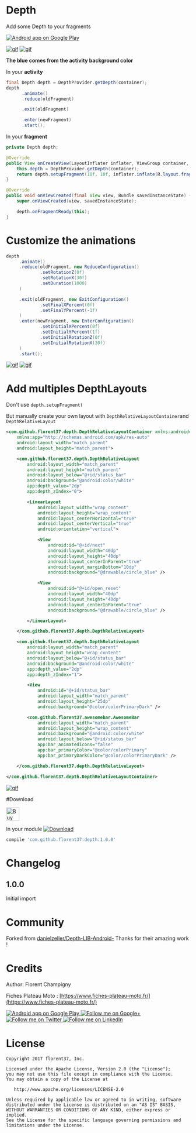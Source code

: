 # Depth

Add some Depth to your fragments


<a href="https://goo.gl/WXW8Dc">
  <img alt="Android app on Google Play" src="https://developer.android.com/images/brand/en_app_rgb_wo_45.png" />
</a>


[![gif](https://raw.githubusercontent.com/florent37/Depth/master/media/default.gif)](https://github.com/florent37/Depth)
[![gif](https://raw.githubusercontent.com/florent37/Depth/master/media/revert.gif)](https://github.com/florent37/Depth)

**The blue comes from the activity background color**

In your **activity**
```java
final Depth depth = DepthProvider.getDepth(container);
depth
      .animate()
      .reduce(oldFragment)

      .exit(oldFragment)

      .enter(newFragment)
      .start();
```

In your **fragment**
```java
private Depth depth;

@Override
public View onCreateView(LayoutInflater inflater, ViewGroup container, Bundle savedInstanceState) {
    this.depth = DepthProvider.getDepth(container);
    return depth.setupFragment(10f, 10f, inflater.inflate(R.layout.fragment_1, container, false));
}

@Override
public void onViewCreated(final View view, Bundle savedInstanceState) {
    super.onViewCreated(view, savedInstanceState);

    depth.onFragmentReady(this);
}
```

# Customize the animations

```java
depth
     .animate()
     .reduce(oldFragment, new ReduceConfiguration()
             .setRotationZ(0f)
             .setRotationX(30f)
             .setDuration(1000)
     )

     .exit(oldFragment, new ExitConfiguration()
             .setFinalXPercent(0f)
             .setFinalYPercent(-1f)
     )
     .enter(newFragment, new EnterConfiguration()
             .setInitialXPercent(0f)
             .setInitialYPercent(1f)
             .setInitialRotationZ(0f)
             .setInitialRotationX(30f)
     )
     .start();
```

[![gif](https://raw.githubusercontent.com/florent37/Depth/master/media/top.gif)](https://github.com/florent37/Depth)
[![gif](https://raw.githubusercontent.com/florent37/Depth/master/media/left.gif)](https://github.com/florent37/Depth)

# Add multiples DepthLayouts

Don't use `depth.setupFragment(`

But manually create your own layout with `DepthRelativeLayoutContainer`and `DepthRelativeLayout`

```xml
<com.github.florent37.depth.DepthRelativeLayoutContainer xmlns:android="http://schemas.android.com/apk/res/android"
    xmlns:app="http://schemas.android.com/apk/res-auto"
    android:layout_width="match_parent"
    android:layout_height="match_parent">

    <com.github.florent37.depth.DepthRelativeLayout
        android:layout_width="match_parent"
        android:layout_height="match_parent"
        android:layout_below="@+id/status_bar"
        android:background="@android:color/white"
        app:depth_value="2dp"
        app:depth_zIndex="0">

        <LinearLayout
            android:layout_width="wrap_content"
            android:layout_height="wrap_content"
            android:layout_centerHorizontal="true"
            android:layout_centerVertical="true"
            android:orientation="vertical">

            <View
                android:id="@+id/next"
                android:layout_width="40dp"
                android:layout_height="40dp"
                android:layout_centerInParent="true"
                android:layout_marginBottom="10dp"
                android:background="@drawable/circle_blue" />

            <View
                android:id="@+id/open_reset"
                android:layout_width="40dp"
                android:layout_height="40dp"
                android:layout_centerInParent="true"
                android:background="@drawable/circle_blue" />

        </LinearLayout>

    </com.github.florent37.depth.DepthRelativeLayout>

    <com.github.florent37.depth.DepthRelativeLayout
        android:layout_width="match_parent"
        android:layout_height="wrap_content"
        android:layout_below="@+id/status_bar"
        android:background="@android:color/white"
        app:depth_value="2dp"
        app:depth_zIndex="1">

        <View
            android:id="@+id/status_bar"
            android:layout_width="match_parent"
            android:layout_height="25dp"
            android:background="@color/colorPrimaryDark" />

        <com.github.florent37.awesomebar.AwesomeBar
            android:layout_width="match_parent"
            android:layout_height="wrap_content"
            android:background="@android:color/white"
            android:layout_below="@+id/status_bar"
            app:bar_animatedIcons="false"
            app:bar_primaryColor="@color/colorPrimary"
            app:bar_primaryDarkColor="@color/colorPrimaryDark" />

    </com.github.florent37.depth.DepthRelativeLayout>

</com.github.florent37.depth.DepthRelativeLayoutContainer>
```

[![gif](https://raw.githubusercontent.com/florent37/Depth/master/media/revert.gif)](https://github.com/florent37/Depth)

#Download

<a href='https://ko-fi.com/A160LCC' target='_blank'><img height='36' style='border:0px;height:36px;' src='https://az743702.vo.msecnd.net/cdn/kofi1.png?v=0' border='0' alt='Buy Me a Coffee at ko-fi.com' /></a>

In your module [![Download](https://api.bintray.com/packages/florent37/maven/depth/images/download.svg)](https://bintray.com/florent37/maven/depth/_latestVersion)
```groovy
compile 'com.github.florent37:depth:1.0.0'
```

# Changelog

## 1.0.0

Initial import

# Community

Forked from [danielzeller/Depth-LIB-Android-](https://github.com/danielzeller/Depth-LIB-Android-)
Thanks for their amazing work !

# Credits

Author: Florent Champigny

Fiches Plateau Moto : [https://www.fiches-plateau-moto.fr/](https://www.fiches-plateau-moto.fr/)

<a href="https://goo.gl/WXW8Dc">
  <img alt="Android app on Google Play" src="https://developer.android.com/images/brand/en_app_rgb_wo_45.png" />
</a>

<a href="https://plus.google.com/+florentchampigny">
  <img alt="Follow me on Google+"
       src="https://raw.githubusercontent.com/florent37/DaVinci/master/mobile/src/main/res/drawable-hdpi/gplus.png" />
</a>
<a href="https://twitter.com/florent_champ">
  <img alt="Follow me on Twitter"
       src="https://raw.githubusercontent.com/florent37/DaVinci/master/mobile/src/main/res/drawable-hdpi/twitter.png" />
</a>
<a href="https://fr.linkedin.com/in/florentchampigny">
  <img alt="Follow me on LinkedIn"
       src="https://raw.githubusercontent.com/florent37/DaVinci/master/mobile/src/main/res/drawable-hdpi/linkedin.png" />
</a>

# License

    Copyright 2017 florent37, Inc.

    Licensed under the Apache License, Version 2.0 (the "License");
    you may not use this file except in compliance with the License.
    You may obtain a copy of the License at

       http://www.apache.org/licenses/LICENSE-2.0

    Unless required by applicable law or agreed to in writing, software
    distributed under the License is distributed on an "AS IS" BASIS,
    WITHOUT WARRANTIES OR CONDITIONS OF ANY KIND, either express or implied.
    See the License for the specific language governing permissions and
    limitations under the License.
